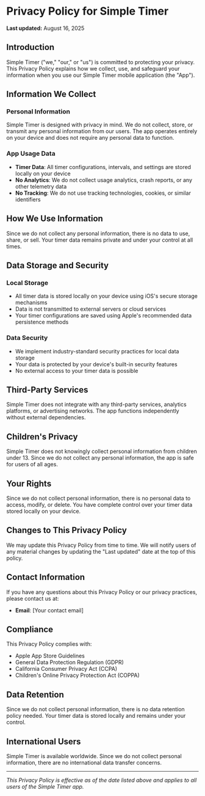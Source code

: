 # Privacy Policy for Simple Timer

**Last updated:** August 16, 2025

## Introduction

Simple Timer ("we," "our," or "us") is committed to protecting your privacy. This Privacy Policy explains how we collect, use, and safeguard your information when you use our Simple Timer mobile application (the "App").

## Information We Collect

### Personal Information
Simple Timer is designed with privacy in mind. We do not collect, store, or transmit any personal information from our users. The app operates entirely on your device and does not require any personal data to function.

### App Usage Data
- **Timer Data**: All timer configurations, intervals, and settings are stored locally on your device
- **No Analytics**: We do not collect usage analytics, crash reports, or any other telemetry data
- **No Tracking**: We do not use tracking technologies, cookies, or similar identifiers

## How We Use Information

Since we do not collect any personal information, there is no data to use, share, or sell. Your timer data remains private and under your control at all times.

## Data Storage and Security

### Local Storage
- All timer data is stored locally on your device using iOS's secure storage mechanisms
- Data is not transmitted to external servers or cloud services
- Your timer configurations are saved using Apple's recommended data persistence methods

### Data Security
- We implement industry-standard security practices for local data storage
- Your data is protected by your device's built-in security features
- No external access to your timer data is possible

## Third-Party Services

Simple Timer does not integrate with any third-party services, analytics platforms, or advertising networks. The app functions independently without external dependencies.

## Children's Privacy

Simple Timer does not knowingly collect personal information from children under 13. Since we do not collect any personal information, the app is safe for users of all ages.

## Your Rights

Since we do not collect personal information, there is no personal data to access, modify, or delete. You have complete control over your timer data stored locally on your device.

## Changes to This Privacy Policy

We may update this Privacy Policy from time to time. We will notify users of any material changes by updating the "Last updated" date at the top of this policy.

## Contact Information

If you have any questions about this Privacy Policy or our privacy practices, please contact us at:

- **Email**: [Your contact email]

## Compliance

This Privacy Policy complies with:
- Apple App Store Guidelines
- General Data Protection Regulation (GDPR)
- California Consumer Privacy Act (CCPA)
- Children's Online Privacy Protection Act (COPPA)

## Data Retention

Since we do not collect personal information, there is no data retention policy needed. Your timer data is stored locally and remains under your control.

## International Users

Simple Timer is available worldwide. Since we do not collect personal information, there are no international data transfer concerns.

---

*This Privacy Policy is effective as of the date listed above and applies to all users of the Simple Timer app.*
